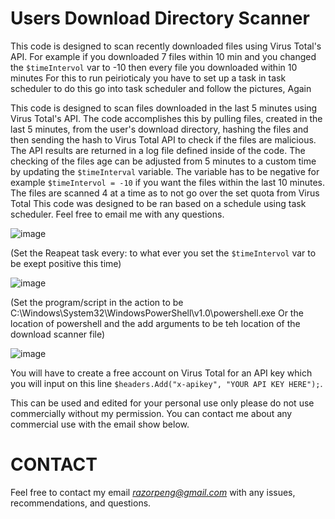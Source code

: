 # Users Download Directory Scanner
This code is designed to scan recently downloaded files using Virus Total's API.
For example if you downloaded 7 files within 10 min and you changed the `$timeIntervol` var to -10 then every file you downloaded within 10 minutes 
For this to run peirioticaly you have to set up a task in task scheduler to do this go into task scheduler and follow the pictures, Again  

This code is designed to scan files downloaded in the last 5 minutes using Virus Total's API.  The code accomplishes this by pulling files, created in the last 5 minutes, from the user's download directory, hashing the files and then sending the hash to Virus Total API to check if the files are malicious. The API results are returned in a log file defined inside of the code.
The checking of the files age can be adjusted from 5 minutes to a custom time by updating the `$timeInterval` variable. The variable has to be negative for example `$timeIntervol = -10` if you want the files within the last 10 minutes. The files are scanned 4 at a time as to not go over the set quota from Virus Total  This code was designed to be ran based on a schedule using task scheduler. Feel free to email me with any questions.

![image](https://github.com/p123o215/DownloadScanner/assets/62272895/ef4bdb7f-8966-4f5f-9218-2da1f91596fb)

(Set the Reapeat task every: to what ever you set the `$timeIntervol` var to be exept positive this time)

![image](https://github.com/p123o215/DownloadScanner/assets/62272895/0a2d7e8c-f244-4961-9f80-256a764727cc)

(Set the program/script in the action to be C:\Windows\System32\WindowsPowerShell\v1.0\powershell.exe Or the location of powershell and the add arguments to be teh location of the download scanner file)

![image](https://github.com/p123o215/DownloadScanner/assets/62272895/60225326-341f-40dc-b20a-8f46d0035f4d)




You will have to create a free account on Virus Total for an API key  which you will input on this line `$headers.Add("x-apikey", "YOUR API KEY HERE");`.

This can be used and edited for your personal use only please do not use commercially without my permission. You can contact me about any commercial use with the email show below.

# CONTACT
Feel free to contact my email *razorpeng@gmail.com* with any issues, recommendations, and questions.
